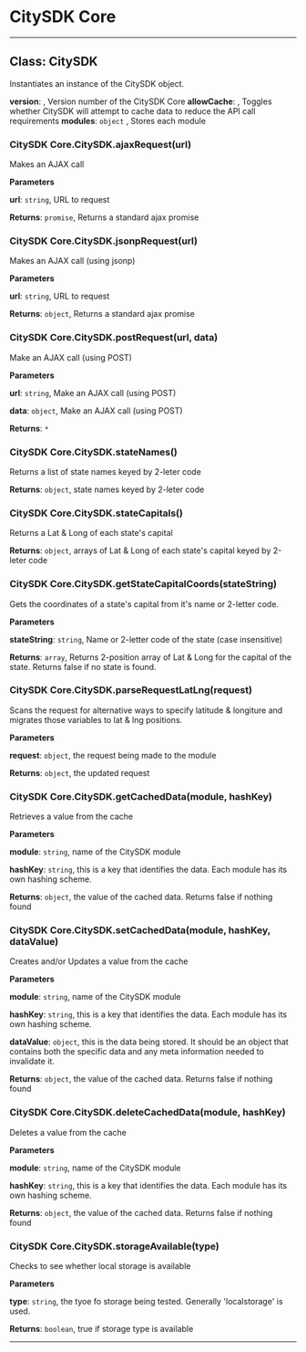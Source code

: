 # CitySDK Core





* * *

## Class: CitySDK
Instantiates an instance of the CitySDK object.

**version**:  , Version number of the CitySDK Core
**allowCache**:  , Toggles whether CitySDK will attempt to cache data to reduce the API call requirements
**modules**: `object` , Stores each module
### CitySDK Core.CitySDK.ajaxRequest(url) 

Makes an AJAX call

**Parameters**

**url**: `string`, URL to request

**Returns**: `promise`, Returns a standard ajax promise

### CitySDK Core.CitySDK.jsonpRequest(url) 

Makes an AJAX call (using jsonp)

**Parameters**

**url**: `string`, URL to request

**Returns**: `object`, Returns a standard ajax promise

### CitySDK Core.CitySDK.postRequest(url, data) 

Make an AJAX call (using POST)

**Parameters**

**url**: `string`, Make an AJAX call (using POST)

**data**: `object`, Make an AJAX call (using POST)

**Returns**: `*`

### CitySDK Core.CitySDK.stateNames() 

Returns a list of state names keyed by 2-leter code

**Returns**: `object`, state names keyed by 2-leter code

### CitySDK Core.CitySDK.stateCapitals() 

Returns a Lat & Long of each state's capital

**Returns**: `object`, arrays of Lat & Long of each state's capital keyed by 2-leter code

### CitySDK Core.CitySDK.getStateCapitalCoords(stateString) 

Gets the coordinates of a state's capital from it's name or 2-letter code.

**Parameters**

**stateString**: `string`, Name or 2-letter code of the state (case insensitive)

**Returns**: `array`, Returns 2-position array of Lat & Long for the capital of the state. Returns false if no state is found.

### CitySDK Core.CitySDK.parseRequestLatLng(request) 

Scans the request for alternative ways to specify latitude & longiture and migrates those variables to lat & lng positions.

**Parameters**

**request**: `object`, the request being made to the module

**Returns**: `object`, the updated request

### CitySDK Core.CitySDK.getCachedData(module, hashKey) 

Retrieves a value from the cache

**Parameters**

**module**: `string`, name of the CitySDK module

**hashKey**: `string`, this is a key that identifies the data. Each module has its own hashing scheme.

**Returns**: `object`, the value of the cached data.  Returns false if nothing found

### CitySDK Core.CitySDK.setCachedData(module, hashKey, dataValue) 

Creates and/or Updates a value from the cache

**Parameters**

**module**: `string`, name of the CitySDK module

**hashKey**: `string`, this is a key that identifies the data. Each module has its own hashing scheme.

**dataValue**: `object`, this is the data being stored.  It should be an object that contains both the specific data and any meta information needed to invalidate it.

**Returns**: `object`, the value of the cached data.  Returns false if nothing found

### CitySDK Core.CitySDK.deleteCachedData(module, hashKey) 

Deletes a value from the cache

**Parameters**

**module**: `string`, name of the CitySDK module

**hashKey**: `string`, this is a key that identifies the data. Each module has its own hashing scheme.

**Returns**: `object`, the value of the cached data.  Returns false if nothing found

### CitySDK Core.CitySDK.storageAvailable(type) 

Checks to see whether local storage is available

**Parameters**

**type**: `string`, the tyoe fo storage being tested. Generally 'localstorage' is used.

**Returns**: `boolean`, true if storage type is available



* * *










